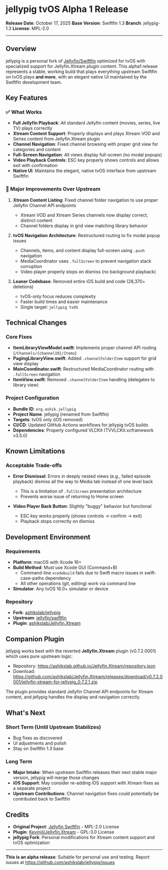 # jellypig tvOS Alpha 1 Release

**Release Date**: October 17, 2025
**Base Version**: Swiftfin 1.3
**Branch**: jellypig-1.3
**License**: MPL-2.0

---

## Overview

jellypig is a personal fork of [Jellyfin/Swiftfin](https://github.com/jellyfin/swiftfin) optimized for tvOS with specialized support for Jellyfin.Xtream plugin content. This alpha1 release represents a stable, working build that plays everything upstream Swiftfin on tvOS plays **and more**, with an elegant native UI maintained by the Swiftfin development team.

## Key Features

### ✅ What Works
- **Full Jellyfin Playback**: All standard Jellyfin content (movies, series, live TV) plays correctly
- **Xtream Content Support**: Properly displays and plays Xtream VOD and Series content from Jellyfin.Xtream plugin
- **Channel Navigation**: Fixed channel browsing with proper grid view for categories and content
- **Full-Screen Navigation**: All views display full-screen (no modal popups)
- **Video Playback Controls**: ESC key properly shows controls and allows exit with confirmation
- **Native UI**: Maintains the elegant, native tvOS interface from upstream Swiftfin

### 🎯 Major Improvements Over Upstream
1. **Xtream Content Listing**: Fixed channel folder navigation to use proper Jellyfin Channel API endpoints
   - Xtream VOD and Xtream Series channels now display correct, distinct content
   - Channel folders display in grid view matching library behavior

2. **tvOS Navigation Architecture**: Restructured routing to fix modal popup issues
   - Channels, items, and content display full-screen using `.push` navigation
   - MediaCoordinator uses `.fullScreen` to prevent navigation stack corruption
   - Video player properly stops on dismiss (no background playback)

3. **Leaner Codebase**: Removed entire iOS build and code (28,370+ deletions)
   - tvOS-only focus reduces complexity
   - Faster build times and easier maintenance
   - Single target: `jellypig tvOS`

## Technical Changes

### Core Fixes
- **ItemLibraryViewModel.swift**: Implements proper channel API routing (`/Channels/{channelID}/Items`)
- **PagingLibraryView.swift**: Added `.channelFolderItem` support for grid view display
- **MainCoordinator.swift**: Restructured MediaCoordinator routing with `.fullScreen` navigation
- **ItemView.swift**: Removed `.channelFolderItem` handling (delegates to library view)

### Project Configuration
- **Bundle ID**: `org.ashik.jellypig`
- **Project Name**: jellypig (renamed from Swiftfin)
- **Targets**: tvOS only (iOS removed)
- **CI/CD**: Updated GitHub Actions workflows for jellypig tvOS builds
- **Dependencies**: Properly configured VLCKit (TVVLCKit.xcframework v3.5.0)

## Known Limitations

### Acceptable Trade-offs
- **Error Dismissal**: Errors in deeply nested views (e.g., failed episode playback) dismiss all the way to Media tab instead of one level back
  - This is a limitation of `.fullScreen` presentation architecture
  - Prevents worse issue of returning to Home screen

- **Video Player Back Button**: Slightly "buggy" behavior but functional
  - ESC key works properly (shows controls → confirm → exit)
  - Playback stops correctly on dismiss

## Development Environment

### Requirements
- **Platform**: macOS with Xcode 16+
- **Build Method**: Must use Xcode GUI (Command+B)
  - Command-line `xcodebuild` fails due to Swift macro issues in swift-case-paths dependency
  - All other operations (git, editing) work via command line
- **Simulator**: Any tvOS 16.0+ simulator or device

### Repository
- **Fork**: [ashikslab/jellypig](https://github.com/ashikslab/jellypig)
- **Upstream**: [jellyfin/swiftfin](https://github.com/jellyfin/swiftfin)
- **Plugin**: [ashikslab/Jellyfin.Xtream](https://github.com/ashikslab/Jellyfin.Xtream)

## Companion Plugin

jellypig works best with the reverted **Jellyfin.Xtream** plugin (v0.7.2.0001) which uses pure upstream logic:
- Repository: https://ashikslab.github.io/Jellyfin.Xtream/repository.json
- Download: https://github.com/ashikslab/Jellyfin.Xtream/releases/download/v0.7.2.0001/jellyfin-xtream-for-jellypig_0.7.2.1.zip

The plugin provides standard Jellyfin Channel API endpoints for Xtream content, and jellypig handles the display and navigation correctly.

## What's Next

### Short Term (Until Upstream Stabilizes)
- Bug fixes as discovered
- UI adjustments and polish
- Stay on Swiftfin 1.3 base

### Long Term
- **Major Intake**: When upstream Swiftfin releases their next stable major version, jellypig will merge those changes
- **iOS Support**: May consider re-adding iOS support with Xtream fixes as a separate project
- **Upstream Contributions**: Channel navigation fixes could potentially be contributed back to Swiftfin

## Credits

- **Original Project**: [Jellyfin Swiftfin](https://github.com/jellyfin/swiftfin) - MPL-2.0 License
- **Plugin**: [Kevinjil/Jellyfin.Xtream](https://github.com/Kevinjil/Jellyfin.Xtream) - GPL-3.0 License
- **jellypig Fork**: Personal modifications for Xtream content support and tvOS optimization

---

**This is an alpha release**: Suitable for personal use and testing. Report issues at https://github.com/ashikslab/jellypig/issues
